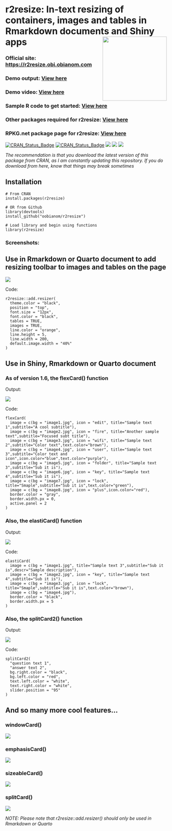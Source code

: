 # r2resize: In-text resizing of containers, images and tables in Rmarkdown documents and Shiny apps <img src="https://r2resize.obi.obianom.com/r2resize_logo.png" width="200" align="right"/>

### Official site: https://r2resize.obi.obianom.com

### Demo output: [View here](https://rstudio-pubs-static.s3.amazonaws.com/977399_37ed43a251fe493d87efe81c452b7f7d.html)

### Demo video: [View here](https://r2resize.obi.obianom.com/r2resize-package.gif)

### Sample R code to get started: [View here](https://github.com/oobianom/r2resize/blob/main/inst/examples/sample1.Rmd)

### Other packages required for r2resize: [View here](https://depends.rpkg.net/package/r2resize)

### RPKG.net package page for r2resize: [View here](https://rpkg.net/package/r2resize)

[![CRAN\_Status\_Badge](https://img.shields.io/badge/rPkgNet-published-orange)](https://rnetwork.obi.obianom.com/package/r2resize) [![CRAN\_Status\_Badge](https://www.r-pkg.org/badges/version/r2resize)](https://cran.r-project.org/package=r2resize) [![](https://cranlogs.r-pkg.org/badges/r2resize)](https://cran.r-project.org/package=r2resize)
[![](https://cranlogs.r-pkg.org/badges/last-week/r2resize)](https://cran.r-project.org/package=r2resize)
[![](https://cranlogs.r-pkg.org/badges/grand-total/r2resize)](https://cran.r-project.org/package=r2resize)

_The recommendation is that you download the latest version of this package from CRAN, as I am constantly updating this repository. If you do download from here, know that things may break sometimes_


## Installation 

```{r}
# From CRAN
install.packages(r2resize)

# OR from Github
library(devtools)
install_github("oobianom/r2resize")

# Load library and begin using functions
library(r2resize)

```

### Screenshots:

## Use in Rmarkdown or Quarto document to add resizing toolbar to images and tables on the page

![](https://r2resize.obi.obianom.com/m/resizers.png)

Code:
```
r2resize::add.resizer(
  theme.color = "black",
  position = "top",
  font.size = "12px",
  font.color = "black",
  tables = TRUE,
  images = TRUE,
  line.color = "orange",
  line.height = 5,
  line.width = 200,
  default.image.width = "40%"
)
```

## Use in Shiny, Rmarkdown or Quarto document
### As of version 1.6, the flexCard() function

Output:

![](https://r2resize.obi.obianom.com/m/r2resize_flexcard_2.gif)

Code:
```
flexCard(
  image = c(bg = "image1.jpg", icon = "edit", title="Sample text 1",subtitle="A cool subtitle"),
  image = c(bg = "image2.jpg", icon = "fire", title="Another sample text",subtitle="Focused subt title"),
  image = c(bg = "image3.jpg", icon = "wifi", title="Sample text 2",subtitle="Color text",text.color="brown"),
  image = c(bg = "image4.jpg", icon = "user", title="Sample text 3",subtitle="Color text and icon",icon.color="blue",text.color="purple"),
  image = c(bg = "image5.jpg", icon = "folder", title="Sample text 3",subtitle="Sub it is"),
  image = c(bg = "image6.jpg", icon = "key", title="Sample text 4",subtitle="Sub it is"),
  image = c(bg = "image7.jpg", icon = "lock", title="Smaple",subtitle="Sub it is",text.color="green"),
  image = c(bg = "image8.jpg", icon = "plus",icon.color="red"),
  border.color = "gray",
  border.width.px = 0,
  active.panel = 2
)
```

### Also, the elastiCard() function

Output:

![](https://r2resize.obi.obianom.com/m/r2resize_elasticard_1.gif)

Code:
```
elastiCard(
  image = c(bg = "image1.jpg", title="Sample text 3",subtitle="Sub it is",descr="Sample description"),
  image = c(bg = "image2.jpg", icon = "key", title="Sample text 4",subtitle="Sub it is"),
  image = c(bg = "image3.jpg", icon = "lock", title="Smaple",subtitle="Sub it is",text.color="brown"),
  image = c(bg = "image4.jpg"),
  border.color = "black",
  border.width.px = 5
)

```

### Also, the splitCard2() function

Output:

![](https://r2resize.obi.obianom.com/m/r2resize_splitcard2_1.gif)

Code:
```
splitCard2(
  "question text 1",
  "answer text 2",
  bg.right.color = "black",
  bg.left.color = "red",
  text.left.color = "white",
  text.right.color = "white",
  slider.position = "95"
)

```

## And so many more cool features...

### windowCard()

![](https://r2resize.obi.obianom.com/m/r2resize_windowcard_1.gif)

### emphasisCard()

![](https://r2resize.obi.obianom.com/m/r2resize_emphasiscard_1.gif)


### sizeableCard()

![](https://r2resize.obi.obianom.com/m/r2resize_sizeablecard_1.gif)


### splitCard()

![](https://r2resize.obi.obianom.com/m/r2resize_splitcard_1.gif)



_NOTE: Please note that r2resize::add.resizer() should only be used in Rmarkdown or Quarto_





